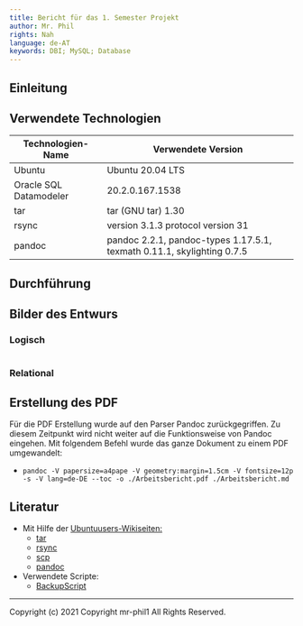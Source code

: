 ```yaml
---
title: Bericht für das 1. Semester Projekt
author: Mr. Phil
rights: Nah
language: de-AT
keywords: DBI; MySQL; Database
---
```

## Einleitung


## Verwendete Technologien
Technologien-Name | Verwendete Version
------------ | -------------
Ubuntu |Ubuntu 20.04 LTS
Oracle SQL Datamodeler  | 20.2.0.167.1538
tar | tar (GNU tar) 1.30
rsync | version 3.1.3  protocol version 31
pandoc | pandoc 2.2.1,  pandoc-types 1.17.5.1, texmath 0.11.1, skylighting 0.7.5


## Durchführung




## Bilder des Entwurs

### Logisch
![]()
### Relational

## Erstellung des PDF
Für die PDF Erstellung wurde auf den Parser Pandoc zurückgegriffen. Zu diesem Zeitpunkt wird nicht weiter auf die Funktionsweise von Pandoc eingehen. Mit folgendem Befehl wurde das ganze Dokument zu einem PDF umgewandelt:

* `pandoc -V papersize=a4pape -V geometry:margin=1.5cm -V fontsize=12p -s -V lang=de-DE --toc -o ./Arbeitsbericht.pdf ./Arbeitsbericht.md`


## Literatur

* Mit Hilfe der [Ubuntuusers-Wikiseiten:](https://wiki.ubuntuusers.de)
  * [tar](https://wiki.ubuntuusers.de/tar/)
  * [rsync](https://wiki.ubuntuusers.de/rsync/)
  * [scp](https://wiki.ubuntuusers.de/SSH/#scp)
  * [pandoc](https://wiki.ubuntuusers.de/Pandoc/)
* Verwendete Scripte:
  * [BackupScript](https://gitlab.com/Mr-Phil1/schule/-/blob/master/Linux-Script/2020-12-15/backupScript.bash)

---

Copyright (c) 2021 Copyright mr-phil1 All Rights Reserved.
